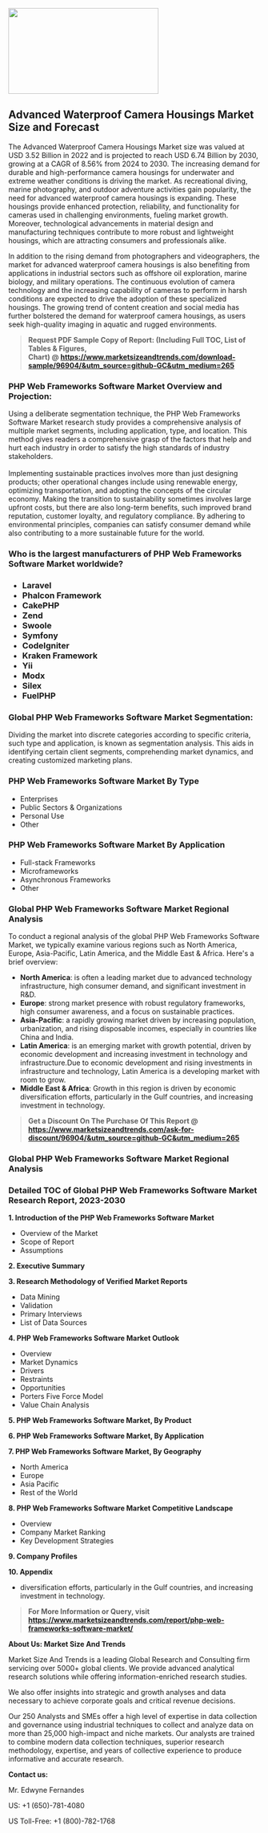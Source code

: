 <p><img class="alignnone size-medium wp-image-20088" src="https://ffe5etoiles.com/wp-content/uploads/2024/12/MST1-300x171.png" alt="" width="300" height="171" /></p><h2>Advanced Waterproof Camera Housings Market Size and Forecast</h2><p>The Advanced Waterproof Camera Housings Market size was valued at USD 3.52 Billion in 2022 and is projected to reach USD 6.74 Billion by 2030, growing at a CAGR of 8.56% from 2024 to 2030. The increasing demand for durable and high-performance camera housings for underwater and extreme weather conditions is driving the market. As recreational diving, marine photography, and outdoor adventure activities gain popularity, the need for advanced waterproof camera housings is expanding. These housings provide enhanced protection, reliability, and functionality for cameras used in challenging environments, fueling market growth. Moreover, technological advancements in material design and manufacturing techniques contribute to more robust and lightweight housings, which are attracting consumers and professionals alike.</p><p>In addition to the rising demand from photographers and videographers, the market for advanced waterproof camera housings is also benefiting from applications in industrial sectors such as offshore oil exploration, marine biology, and military operations. The continuous evolution of camera technology and the increasing capability of cameras to perform in harsh conditions are expected to drive the adoption of these specialized housings. The growing trend of content creation and social media has further bolstered the demand for waterproof camera housings, as users seek high-quality imaging in aquatic and rugged environments.</p></p><blockquote id="" class=""><strong>Request PDF Sample Copy of Report: (Including Full TOC, List of Tables &amp; Figures, Chart)&nbsp;@&nbsp;<strong><a href="https://www.marketsizeandtrends.com/download-sample/96904/&utm_source=github-GC&utm_medium=265" target="_blank">https://www.marketsizeandtrends.com/download-sample/96904/&utm_source=github-GC&utm_medium=265</a></strong></strong></blockquote><h3 id="" class="">PHP Web Frameworks Software Market&nbsp;Overview and Projection:</h3><p id="" class="">Using a deliberate segmentation technique, the PHP Web Frameworks Software Market research study provides a comprehensive analysis of multiple market segments, including application, type, and location. This method gives readers a comprehensive grasp of the factors that help and hurt each industry in order to satisfy the high standards of industry stakeholders. <br /> <br />Implementing sustainable practices involves more than just designing products; other operational changes include using renewable energy, optimizing transportation, and adopting the concepts of the circular economy. Making the transition to sustainability sometimes involves large upfront costs, but there are also long-term benefits, such improved brand reputation, customer loyalty, and regulatory compliance. By adhering to environmental principles, companies can satisfy consumer demand while also contributing to a more sustainable future for the world.</p><h3 id="" class="">Who is the largest manufacturers of&nbsp;PHP Web Frameworks Software Market worldwide?</h3><h3 class=""><p><ul><li>Laravel </li><li> Phalcon Framework </li><li> CakePHP </li><li> Zend </li><li> Swoole </li><li> Symfony </li><li> CodeIgniter </li><li> Kraken Framework </li><li> Yii </li><li> Modx </li><li> Silex </li><li> FuelPHP</li></ul></p></h3><h3 id="" class="">Global&nbsp;PHP Web Frameworks Software Market Segmentation:</h3><p id="" class="">Dividing the market into discrete categories according to specific criteria, such type and application, is known as segmentation analysis. This aids in identifying certain client segments, comprehending market dynamics, and creating customized marketing plans.</p><h3 id="" class="">PHP Web Frameworks Software Market&nbsp;By Type</h3><p><p><ul><li>Enterprises </li><li> Public Sectors & Organizations </li><li> Personal Use </li><li> Other</p></li></ul></p></p><h3 id="" class="">PHP Web Frameworks Software Market&nbsp;By Application</h3><p class=""><p><ul><li>Full-stack Frameworks </li><li> Microframeworks </li><li> Asynchronous Frameworks </li><li> Other</li></ul></p></p><h3 id="" class="">Global PHP Web Frameworks Software Market Regional Analysis</h3><p id="" class="">To conduct a regional analysis of the global PHP Web Frameworks Software Market, we typically examine various regions such as North America, Europe, Asia-Pacific, Latin America, and the Middle East &amp; Africa. Here's a brief overview:</p><ul><li><strong>North America</strong>: is often a leading market due to advanced technology infrastructure, high consumer demand, and significant investment in R&amp;D.</li><li><strong>Europe</strong>: strong market presence with robust regulatory frameworks, high consumer awareness, and a focus on sustainable practices.</li><li><strong>Asia-Pacific</strong>: a rapidly growing market driven by increasing population, urbanization, and rising disposable incomes, especially in countries like China and India.</li><li><strong>Latin America</strong>: is an emerging market with growth potential, driven by economic development and increasing investment in technology and infrastructure.Due to economic development and rising investments in infrastructure and technology, Latin America is a developing market with room to grow.</li><li><strong>Middle East &amp; Africa</strong>: Growth in this region is driven by economic diversification efforts, particularly in the Gulf countries, and increasing investment in technology.</li></ul><blockquote id="" class=""><strong>Get a Discount On The Purchase Of This Report @ <strong><a href="https://www.marketsizeandtrends.com/ask-for-discount/96904/&utm_source=github-GC&utm_medium=265" target="_blank">https://www.marketsizeandtrends.com/ask-for-discount/96904/&utm_source=github-GC&utm_medium=265</a></strong></strong></blockquote><h3 id="" class="">Global PHP Web Frameworks Software Market Regional Analysis</h3><h3 id="" class="">Detailed TOC of Global PHP Web Frameworks Software Market Research Report, 2023-2030</h3><p id="" class=""><strong>1. Introduction of the PHP Web Frameworks Software Market</strong></p><ul><li>Overview of the Market</li><li>Scope of Report</li><li>Assumptions</li></ul><p id="" class=""><strong>2. Executive Summary</strong></p><p id="" class=""><strong>3. Research Methodology of Verified Market Reports</strong></p><ul><li>Data Mining</li><li>Validation</li><li>Primary Interviews</li><li>List of Data Sources</li></ul><p id="" class=""><strong>4. PHP Web Frameworks Software Market Outlook</strong></p><ul><li>Overview</li><li>Market Dynamics</li><li>Drivers</li><li>Restraints</li><li>Opportunities</li><li>Porters Five Force Model</li><li>Value Chain Analysis</li></ul><p id="" class=""><strong>5. PHP Web Frameworks Software Market, By Product</strong></p><p id="" class=""><strong>6. PHP Web Frameworks Software Market, By Application</strong></p><p id="" class=""><strong>7. PHP Web Frameworks Software Market, By Geography</strong></p><ul><li>North America</li><li>Europe</li><li>Asia Pacific</li><li>Rest of the World</li></ul><p id="" class=""><strong>8. PHP Web Frameworks Software Market Competitive Landscape</strong></p><ul><li>Overview</li><li>Company Market Ranking</li><li>Key Development Strategies</li></ul><p id="" class=""><strong>9. Company Profiles</strong></p><p id="" class=""><strong>10. Appendix</strong></p><ul><li>diversification efforts, particularly in the Gulf countries, and increasing investment in technology.</li></ul><blockquote id="" class=""><strong>For More Information or Query, visit <strong><strong><a href="https://www.marketsizeandtrends.com/report/php-web-frameworks-software-market/" target="_blank">https://www.marketsizeandtrends.com/report/php-web-frameworks-software-market/</a></strong></strong></strong></blockquote><p id="" class=""><strong>About Us: Market Size And Trends</strong></p><p id="" class="">Market Size And Trends is a leading Global Research and Consulting firm servicing over 5000+ global clients. We provide advanced analytical research solutions while offering information-enriched research studies.</p><p id="" class="">We also offer insights into strategic and growth analyses and data necessary to achieve corporate goals and critical revenue decisions.</p><p id="" class="">Our 250 Analysts and SMEs offer a high level of expertise in data collection and governance using industrial techniques to collect and analyze data on more than 25,000 high-impact and niche markets. Our analysts are trained to combine modern data collection techniques, superior research methodology, expertise, and years of collective experience to produce informative and accurate research.</p><p id="" class=""><strong>Contact us:</strong></p><p id="" class="">Mr. Edwyne Fernandes</p><p id="" class="">US: +1 (650)-781-4080</p><p id="" class="">US Toll-Free: +1 (800)-782-1768</p>
